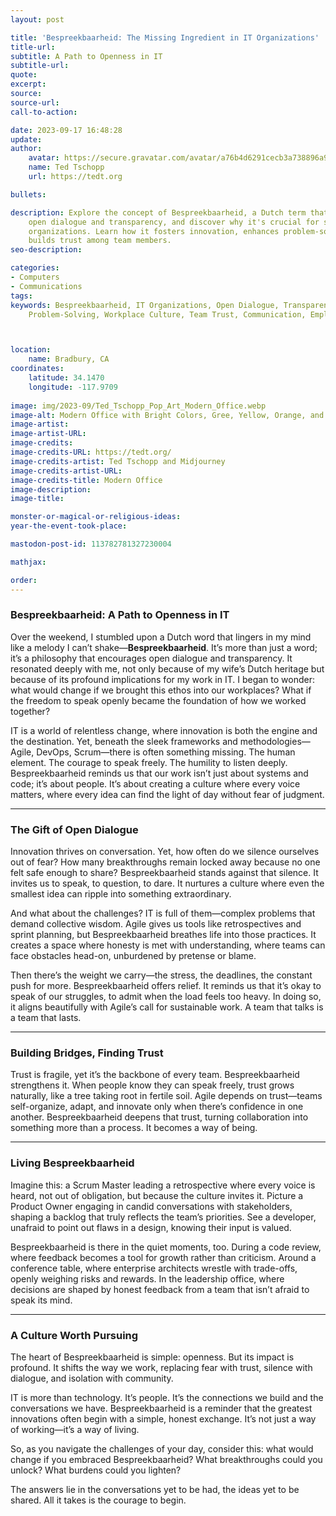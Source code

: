 ```yaml
---
layout: post

title: 'Bespreekbaarheid: The Missing Ingredient in IT Organizations'
title-url:
subtitle: A Path to Openness in IT
subtitle-url:
quote:
excerpt:
source:
source-url:
call-to-action:

date: 2023-09-17 16:48:28
update:
author:
    avatar: https://secure.gravatar.com/avatar/a76b4d6291cecb3a738896a971bfb903?s=512&d=mp&r=g
    name: Ted Tschopp
    url: https://tedt.org

bullets:

description: Explore the concept of Bespreekbaarheid, a Dutch term that encourages
    open dialogue and transparency, and discover why it's crucial for success in IT
    organizations. Learn how it fosters innovation, enhances problem-solving, and
    builds trust among team members.
seo-description:

categories:
- Computers
- Communications
tags:
keywords: Bespreekbaarheid, IT Organizations, Open Dialogue, Transparency, Innovation,
    Problem-Solving, Workplace Culture, Team Trust, Communication, Employee Satisfaction



location:
    name: Bradbury, CA
coordinates:
    latitude: 34.1470
    longitude: -117.9709
    
image: img/2023-09/Ted_Tschopp_Pop_Art_Modern_Office.webp
image-alt: Modern Office with Bright Colors, Gree, Yellow, Orange, and Blue.
image-artist:
image-artist-URL:
image-credits:
image-credits-URL: https://tedt.org/
image-credits-artist: Ted Tschopp and Midjourney
image-credits-artist-URL:
image-credits-title: Modern Office
image-description:
image-title:

monster-or-magical-or-religious-ideas:
year-the-event-took-place:

mastodon-post-id: 113782781327230004

mathjax:

order:
---
```



### Bespreekbaarheid: A Path to Openness in IT

Over the weekend, I stumbled upon a Dutch word that lingers in my mind like a melody I can’t shake—**Bespreekbaarheid**. It’s more than just a word; it’s a philosophy that encourages open dialogue and transparency. It resonated deeply with me, not only because of my wife’s Dutch heritage but because of its profound implications for my work in IT. I began to wonder: what would change if we brought this ethos into our workplaces? What if the freedom to speak openly became the foundation of how we worked together?

IT is a world of relentless change, where innovation is both the engine and the destination. Yet, beneath the sleek frameworks and methodologies—Agile, DevOps, Scrum—there is often something missing. The human element. The courage to speak freely. The humility to listen deeply. Bespreekbaarheid reminds us that our work isn’t just about systems and code; it’s about people. It’s about creating a culture where every voice matters, where every idea can find the light of day without fear of judgment.  

---

### The Gift of Open Dialogue  

Innovation thrives on conversation. Yet, how often do we silence ourselves out of fear? How many breakthroughs remain locked away because no one felt safe enough to share? Bespreekbaarheid stands against that silence. It invites us to speak, to question, to dare. It nurtures a culture where even the smallest idea can ripple into something extraordinary.  

And what about the challenges? IT is full of them—complex problems that demand collective wisdom. Agile gives us tools like retrospectives and sprint planning, but Bespreekbaarheid breathes life into those practices. It creates a space where honesty is met with understanding, where teams can face obstacles head-on, unburdened by pretense or blame.  

Then there’s the weight we carry—the stress, the deadlines, the constant push for more. Bespreekbaarheid offers relief. It reminds us that it’s okay to speak of our struggles, to admit when the load feels too heavy. In doing so, it aligns beautifully with Agile’s call for sustainable work. A team that talks is a team that lasts.  

---

### Building Bridges, Finding Trust  

Trust is fragile, yet it’s the backbone of every team. Bespreekbaarheid strengthens it. When people know they can speak freely, trust grows naturally, like a tree taking root in fertile soil. Agile depends on trust—teams self-organize, adapt, and innovate only when there’s confidence in one another. Bespreekbaarheid deepens that trust, turning collaboration into something more than a process. It becomes a way of being.  

---

### Living Bespreekbaarheid  

Imagine this: a Scrum Master leading a retrospective where every voice is heard, not out of obligation, but because the culture invites it. Picture a Product Owner engaging in candid conversations with stakeholders, shaping a backlog that truly reflects the team’s priorities. See a developer, unafraid to point out flaws in a design, knowing their input is valued.  

Bespreekbaarheid is there in the quiet moments, too. During a code review, where feedback becomes a tool for growth rather than criticism. Around a conference table, where enterprise architects wrestle with trade-offs, openly weighing risks and rewards. In the leadership office, where decisions are shaped by honest feedback from a team that isn’t afraid to speak its mind.  

---

### A Culture Worth Pursuing  

The heart of Bespreekbaarheid is simple: openness. But its impact is profound. It shifts the way we work, replacing fear with trust, silence with dialogue, and isolation with community.  

IT is more than technology. It’s people. It’s the connections we build and the conversations we have. Bespreekbaarheid is a reminder that the greatest innovations often begin with a simple, honest exchange. It’s not just a way of working—it’s a way of living.  

So, as you navigate the challenges of your day, consider this: what would change if you embraced Bespreekbaarheid? What breakthroughs could you unlock? What burdens could you lighten?  

The answers lie in the conversations yet to be had, the ideas yet to be shared. All it takes is the courage to begin.  
